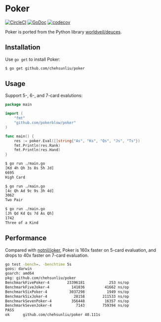 # Poker

[![CircleCI](https://circleci.com/gh/chehsunliu/poker/tree/master.svg?style=shield&circle-token=abebd63b852ce8ecdcdf3f7e597be743d07402e4)](https://circleci.com/gh/chehsunliu/poker/tree/master) [![GoDoc](https://godoc.org/github.com/chehsunliu/poker?status.svg)](https://godoc.org/github.com/chehsunliu/poker) [![codecov](https://codecov.io/gh/chehsunliu/poker/branch/master/graph/badge.svg)](https://codecov.io/gh/chehsunliu/poker)

Poker is ported from the Python library [worldveil/deuces](https://github.com/worldveil/deuces).

## Installation

Use `go get` to install Poker:

```sh
$ go get github.com/chehsunliu/poker
```

## Usage

Support 5-, 6-, and 7-card evalutions:

```go
package main

import (
	"fmt"
	"github.com/pokerblow/poker"
)

func main() {
	res := poker.Eval([]string{"As", "Ks", "Qs", "Js", "Ts"})
	fmt.Println(res.Rank)
	fmt.Println(res.Hand)
}
```

```sh
$ go run ./main.go
[Kd 4h Qh 3s 8s 5h Jd]
6695
High Card

$ go run ./main.go
[4c Qh Ad 9c 9s 3h 4d]
3062
Two Pair

$ go run ./main.go
[Jh Qd Kd Qs 7d As Qh]
1742
Three of a Kind
```

## Performance

Compared with [notnil/joker](https://github.com/notnil/joker), Poker is 160x faster on 5-card evaluation, and drops to 40x faster on 7-card evaluation.

```sh
go test -bench=. -benchtime 5s
goos: darwin
goarch: amd64
pkg: github.com/chehsunliu/poker
BenchmarkFivePoker-4    	23396181	       253 ns/op
BenchmarkFiveJoker-4    	  141036	     41662 ns/op
BenchmarkSixPoker-4     	 3037298	      1949 ns/op
BenchmarkSixJoker-4     	   28158	    211533 ns/op
BenchmarkSevenPoker-4   	  356448	     16357 ns/op
BenchmarkSevenJoker-4   	    7143	    759394 ns/op
PASS
ok  	github.com/chehsunliu/poker	40.111s
```
